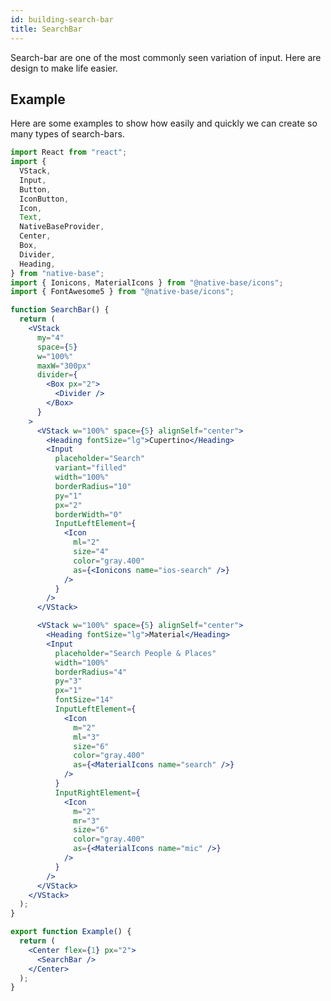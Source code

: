 ```yaml
---
id: building-search-bar
title: SearchBar
---
```


Search-bar are one of the most commonly seen variation of input. Here are design to make life easier.

## Example

Here are some examples to show how easily and quickly we can create so many types of search-bars.

<!--
![https://s3-us-west-2.amazonaws.com/secure.notion-static.com/b4c4662d-8a9c-48a2-817d-000ff8f5f6b6/Screenshot_2021-01-18_at_7.51.08_PM.png](https://s3-us-west-2.amazonaws.com/secure.notion-static.com/b4c4662d-8a9c-48a2-817d-000ff8f5f6b6/Screenshot_2021-01-18_at_7.51.08_PM.png) -->

```jsx isLive=true
import React from "react";
import {
  VStack,
  Input,
  Button,
  IconButton,
  Icon,
  Text,
  NativeBaseProvider,
  Center,
  Box,
  Divider,
  Heading,
} from "native-base";
import { Ionicons, MaterialIcons } from "@native-base/icons";
import { FontAwesome5 } from "@native-base/icons";

function SearchBar() {
  return (
    <VStack
      my="4"
      space={5}
      w="100%"
      maxW="300px"
      divider={
        <Box px="2">
          <Divider />
        </Box>
      }
    >
      <VStack w="100%" space={5} alignSelf="center">
        <Heading fontSize="lg">Cupertino</Heading>
        <Input
          placeholder="Search"
          variant="filled"
          width="100%"
          borderRadius="10"
          py="1"
          px="2"
          borderWidth="0"
          InputLeftElement={
            <Icon
              ml="2"
              size="4"
              color="gray.400"
              as={<Ionicons name="ios-search" />}
            />
          }
        />
      </VStack>

      <VStack w="100%" space={5} alignSelf="center">
        <Heading fontSize="lg">Material</Heading>
        <Input
          placeholder="Search People & Places"
          width="100%"
          borderRadius="4"
          py="3"
          px="1"
          fontSize="14"
          InputLeftElement={
            <Icon
              m="2"
              ml="3"
              size="6"
              color="gray.400"
              as={<MaterialIcons name="search" />}
            />
          }
          InputRightElement={
            <Icon
              m="2"
              mr="3"
              size="6"
              color="gray.400"
              as={<MaterialIcons name="mic" />}
            />
          }
        />
      </VStack>
    </VStack>
  );
}

export function Example() {
  return (
    <Center flex={1} px="2">
      <SearchBar />
    </Center>
  );
}
```

